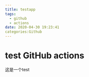 ```yaml
---
title: testapp
tags:
  - github
  - actions
date: 2020-04-30 19:23:41
categories:Github
---
```




# test GitHub actions

这是一个test